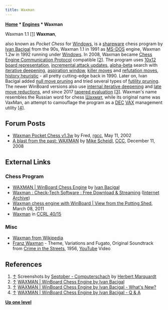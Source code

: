 ```yaml
---
title: Waxman
---
```

**[Home](Home "Home") \* [Engines](Engines "Engines") \* Waxman**



 [](File:WaxMan1.jpg) Waxman 1.1 <a id="cite-note-1" href="#cite-ref-1">[1]</a> 
**Waxman**,  

also known as *Pocket Chess* for [Windows](Windows "Windows"), is a [shareware](https://en.wikipedia.org/wiki/Shareware) chess program by [Ivan Bacigal](Ivan_Bacigal "Ivan Bacigal") from the 90s, Waxman 1.1 in 1991 as [MS-DOS](MS-DOS "MS-DOS") engine, Waxman 1.2w in 1992 running under [Windows](Windows "Windows").
In 2008, Waxman became [Chess Engine Communication Protocol](Chess_Engine_Communication_Protocol "Chess Engine Communication Protocol") compatible <a id="cite-note-2" href="#cite-ref-2">[2]</a>. 
The program uses [10x12 board representation](10x12_Board "10x12 Board"), [incremental attack updates](Incremental_Updates "Incremental Updates"), [alpha-beta](Alpha-Beta "Alpha-Beta") search with [iterative deepening](Iterative_Deepening "Iterative Deepening"), [aspiration window](Aspiration_Windows "Aspiration Windows"), [killer moves](Killer_Move "Killer Move") and [refutation moves](Refutation_Move "Refutation Move"), [history heuristic](History_Heuristic "History Heuristic") - all pretty cutting-edge back in 1990. 
Later on, Ivan Bacigal added [null move pruning](Null_Move_Pruning "Null Move Pruning") and tried several types of [futility pruning](Futility_Pruning "Futility Pruning"). The newer WinBoard versions also use [internal iterative deepening](Internal_Iterative_Deepening "Internal Iterative Deepening") and [late move reductions](Late_Move_Reductions "Late Move Reductions"), and since 2017 [tapered evaluation](Tapered_Eval "Tapered Eval") <a id="cite-note-3" href="#cite-ref-3">[3]</a>. 
Waxman's name resembles the Russian word for chess [Шахмат](http://bg.wikipedia.org/wiki/%D0%A8%D0%B0%D1%85%D0%BC%D0%B0%D1%82), while its original name was VaxMan, an attempt to camouflage the program as a [DEC](Digital_Equipment_Corporation "Digital Equipment Corporation") [VAX](VAX "VAX") management utility <a id="cite-note-4" href="#cite-ref-4">[4]</a>.



## Forum Posts


* [Waxman Pocket Chess v1.3w](http://groups.google.com/group/rec.games.chess.computer/browse_frm/thread/9eeb1c91117fecb5) by Fred, [rgcc](Computer_Chess_Forums "Computer Chess Forums"), May 11, 2002
* [A blast from the past: WAXMAN](http://www.talkchess.com/forum/viewtopic.php?t=25359) by [Mike Scheidl](index.php?title=Michael_Scheidl&action=edit&redlink=1 "Michael Scheidl (page does not exist)"), [CCC](CCC "CCC"), December 11, 2008


## External Links


### Chess Program


* [WAXMAN | WinBoard Chess Engine](http://www.waxman2008.com/waxman.html) by [Ivan Bacigal](Ivan_Bacigal "Ivan Bacigal")
* [Waxman : Check-Tech Software : Free Download & Streaming](https://archive.org/details/Waxman_1020) ([Internet Archive](https://en.wikipedia.org/wiki/Internet_Archive))
* [Waxman chess engine with WinBoard | View from the Potting Shed](https://www.garethjmsaunders.co.uk/2011/03/08/waxman-chess-engine-with-winboard/), March 08, 2011
* [Waxman](https://ccrl.chessdom.com/ccrl/4040/cgi/compare_engines.cgi?family=Waxman&print=Rating+list&print=Results+table&print=LOS+table&print=Ponder+hit+table&print=Eval+difference+table&print=Comopp+gamenum+table&print=Overlap+table&print=Score+with+common+opponents) in [CCRL 40/15](CCRL "CCRL")


### Misc


* [Waxman from Wikipedia](https://en.wikipedia.org/wiki/Waxman)
* [Franz Waxman](https://en.wikipedia.org/wiki/Franz_Waxman) - Theme, Variations and Fugato, Original Soundtrack from [Crime in the Streets](https://en.wikipedia.org/wiki/Crime_in_the_Streets), 1956, [YouTube](https://en.wikipedia.org/wiki/YouTube) Video


 
## References


1. <a id="cite-ref-1" href="#cite-note-1">↑</a> Screenshots by [Septober - Computerschach](http://www.septober.de/chess/index.htm) by [Herbert Marquardt](index.php?title=Herbert_Marquardt&action=edit&redlink=1 "Herbert Marquardt (page does not exist)")
2. <a id="cite-ref-2" href="#cite-note-2">↑</a> [WAXMAN | WinBoard Chess Engine by Ivan Bacigal](http://www.waxman2008.com/waxman.html)
3. <a id="cite-ref-3" href="#cite-note-3">↑</a> [WAXMAN | WinBoard Chess Engine by Ivan Bacigal - What's New?](http://www.waxman2008.com/whatsnew.html)
4. <a id="cite-ref-4" href="#cite-note-4">↑</a> [WAXMAN | WinBoard Chess Engine by Ivan Bacigal - Q & A](http://www.waxman2008.com/qa.html)

**[Up one level](Engines "Engines")**







 

